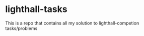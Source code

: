 # lighthall-tasks
This is a repo that contains all my solution to lighthall-competion tasks/problems
